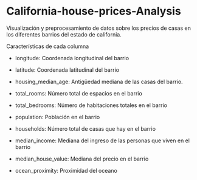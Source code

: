 # California-house-prices-Analysis
Visualización y preprocesamiento de datos sobre los precios de casas en los diferentes barrios del estado de california.

Características de cada columna
- longitude: Coordenada longitudinal del barrio
 
- latitude: Coordenada latitudinal del barrio

- housing_median_age: Antigüedad mediana de las casas del barrio.  

- total_rooms: Número total de espacios en el barrio

- total_bedrooms: Número de habitaciones totales en el barrio

- population: Población en el barrio

- households: Número total de casas que hay en el barrio

- median_income: Mediana del ingreso de las personas que viven en el barrio

- median_house_value: Mediana del precio en el barrio

- ocean_proximity: Proximidad del oceano
